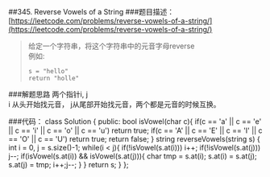 ##345. Reverse Vowels of a String
###题目描述：[https://leetcode.com/problems/reverse-vowels-of-a-string/](https://leetcode.com/problems/reverse-vowels-of-a-string/)
> 给定一个字符串，将这个字符串中的元音字母reverse    
> 例如:
> 
>     s = "hello"  
>     return "holle"

###解题思路
两个指针i, j    
i 从头开始找元音， j从尾部开始找元音，两个都是元音的时候互换。

###代码：
	class Solution {
	public:
	    bool isVowel(char c){
	        if(c == 'a' || c == 'e' || c == 'i' || c == 'o' || c == 'u')
	            return true;
	        if(c == 'A' || c == 'E' || c == 'I' || c == 'O' || c == 'U')
	            return true;
	        return false;
	    }
	    string reverseVowels(string s) {
	        int i = 0, j = s.size()-1;
	        while(i < j){
	            if(!isVowel(s.at(i)))
	                i++;
	            if(!isVowel(s.at(j)))
	                j--;
	            if(isVowel(s.at(i)) && isVowel(s.at(j))){
	                char tmp = s.at(i);
	                s.at(i) = s.at(j);
	                s.at(j) = tmp;
	                i++;j--;
	            }
	        }
	        return s;
	    }
	};